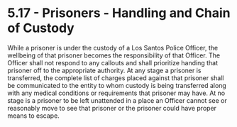 # 5.17 - Prisoners - Handling and Chain of Custody

While a prisoner is under the custody of a Los Santos Police Officer, the wellbeing of that prisoner becomes the responsibility of that Officer. The Officer shall not respond to any callouts and shall prioritize handing that prisoner off to the appropriate authority. At any stage a prisoner is transferred, the complete list of charges placed against that prisoner shall be communicated to the entity to whom custody is being transferred along with any medical conditions or requirements that prisoner may have. At no stage is a prisoner to be left unattended in a place an Officer cannot see or reasonably move to see that prisoner or the prisoner could have proper means to escape.
